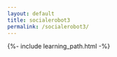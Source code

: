 ```yaml
---
layout: default
title: socialerobot3
permalink: /socialerobot3/
---
```


{%- include learning_path.html -%}
